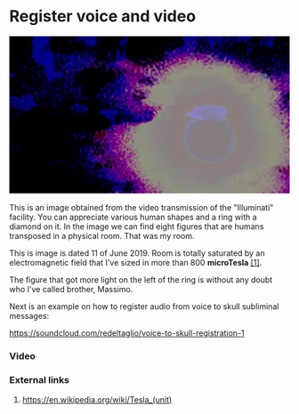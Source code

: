 # Register voice and video

![A registered imaged](../Images/62340356_10219939962231988_2088186406093455360_o.jpg)

This is an image obtained from the video transmission of the "Illuminati" facility. You can appreciate various human shapes and a ring with a diamond on it. In the image we can find eight figures that are humans transposed in a physical room. That was my room. 

This is image is dated 11 of June 2019. Room is totally saturated by an electromagnetic field that I've sized in more than 800 **microTesla** [[1]](https://en.wikipedia.org/wiki/Tesla_(unit)). 

The figure that got more light on the left of the ring is without any doubt who I've called brother, Massimo. 

Next is an example on how to register audio from voice to skull subliminal messages:

https://soundcloud.com/redeltaglio/voice-to-skull-registration-1

### Video



### External links

1. https://en.wikipedia.org/wiki/Tesla_(unit)